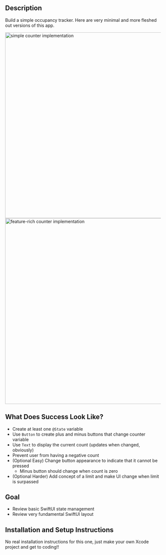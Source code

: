 ## Description

Build a simple occupancy tracker. Here are very minimal and more fleshed out versions of this app.

<img src="./Screenshots/simple counter.gif" alt="simple counter implementation" align="left" height="600">
<img src="./Screenshots/counter.gif" alt="feature-rich counter implementation" height="600">


## What Does Success Look Like?

- Create at least one `@State` variable
- Use `Button` to create plus and minus buttons that change counter variable
- Use `Text` to display the current count (updates when changed, obviously)
- Prevent user from having a negative count
- (Optional Easy) Change button appearance to indicate that it cannot be pressed
    - Minus button should change when count is zero
- (Optional Harder) Add concept of a limit and make UI change when limit is surpassed

## Goal

- Review basic SwiftUI state management
- Review very fundamental SwiftUI layout

## Installation and Setup Instructions

No real installation instructions for this one, just make your own Xcode project and get to coding!!
